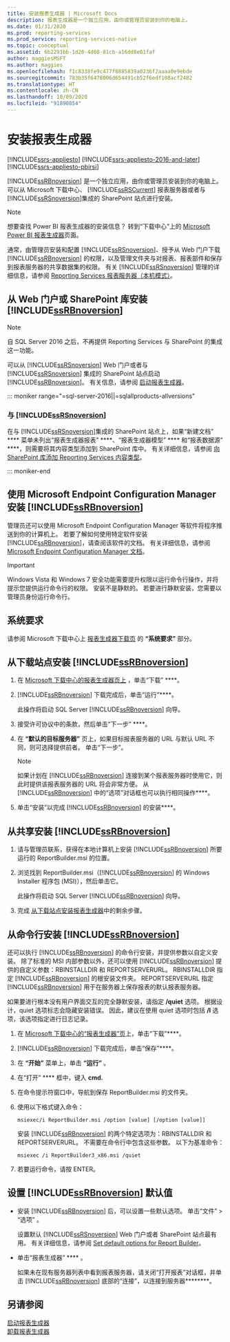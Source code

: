 ```yaml
---
title: 安装报表生成器 | Microsoft Docs
description: 报表生成器是一个独立应用，由你或管理员安装到你的电脑上。
ms.date: 01/31/2020
ms.prod: reporting-services
ms.prod_service: reporting-services-native
ms.topic: conceptual
ms.assetid: 6b2291bb-1d20-4d08-81cb-a16dd8e01faf
author: maggiesMSFT
ms.author: maggies
ms.openlocfilehash: f1c8338fe9c477f8885839a0236f2aaaa0e9ebde
ms.sourcegitcommit: 783b35f6478006d654491cb52f6edf108acf2482
ms.translationtype: HT
ms.contentlocale: zh-CN
ms.lasthandoff: 10/09/2020
ms.locfileid: "91890854"
---
```

# <a name="install-report-builder"></a>安装报表生成器

[!INCLUDE[ssrs-appliesto](../../includes/ssrs-appliesto.md)] [!INCLUDE[ssrs-appliesto-2016-and-later](../../includes/ssrs-appliesto-2016-and-later.md)] [!INCLUDE[ssrs-appliesto-pbirsi](../../includes/ssrs-appliesto-pbirs.md)]

[!INCLUDE[ssRBnoversion](../../includes/ssrbnoversion.md)] 是一个独立应用，由你或管理员安装到你的电脑上。 可以从 Microsoft 下载中心、 [!INCLUDE[ssRSCurrent](../../includes/ssrscurrent-md.md)] 报表服务器或者与 [!INCLUDE[ssRSnoversion](../../includes/ssrsnoversion-md.md)]集成的 SharePoint 站点进行安装。  

> [!NOTE]
> 想要查找 Power BI 报表生成器的安装信息？ 转到“下载中心”上的 [Microsoft Power BI 报表生成器](https://www.microsoft.com/download/details.aspx?id=58158)页面。 

 通常，由管理员安装和配置 [!INCLUDE[ssRSnoversion](../../includes/ssrsnoversion-md.md)]、授予从 Web 门户下载 [!INCLUDE[ssRBnoversion](../../includes/ssrbnoversion.md)] 的权限，以及管理文件夹与对报表、报表部件和保存到报表服务器的共享数据集的权限。 有关 [!INCLUDE[ssRSnoversion](../../includes/ssrsnoversion-md.md)] 管理的详细信息，请参阅 [Reporting Services 报表服务器（本机模式）](../../reporting-services/report-server/reporting-services-report-server-native-mode.md)。  
  
## <a name="install-ssrbnoversion-from--a--web-portal-or-sharepoint-library"></a>从 Web 门户或 SharePoint 库安装 [!INCLUDE[ssRBnoversion](../../includes/ssrbnoversion.md)] 

> [!NOTE]
> 自 SQL Server 2016 之后，不再提供 Reporting Services 与 SharePoint 的集成这一功能。
  
 可以从 [!INCLUDE[ssRSnoversion](../../includes/ssrsnoversion-md.md)] Web 门户或者与 [!INCLUDE[ssRSnoversion](../../includes/ssrsnoversion-md.md)] 集成的 SharePoint 站点启动 [!INCLUDE[ssRBnoversion](../../includes/ssrbnoversion.md)]。 有关信息，请参阅 [启动报表生成器](../../reporting-services/report-builder/start-report-builder.md)。  

::: moniker range="=sql-server-2016||=sqlallproducts-allversions"
  
### <a name="sharepoint-site-integrated-with-ssrsnoversion"></a>与 [!INCLUDE[ssRSnoversion](../../includes/ssrsnoversion-md.md)]
  
 在与 [!INCLUDE[ssRSnoversion](../../includes/ssrsnoversion-md.md)]集成的 SharePoint 站点上，如果“新建文档” **** 菜单未列出“报表生成器报表” ****、“报表生成器模型” **** 和“报表数据源” ****，则需要将其内容类型添加到 SharePoint 库中。 有关详细信息，请参阅 [向 SharePoint 库添加 Reporting Services 内容类型](../../reporting-services/report-server-sharepoint/add-reporting-services-content-types-to-a-sharepoint-library.md)。  

::: moniker-end
 
## <a name="install-ssrbnoversion-with-microsoft-endpoint-configuration-manager"></a>使用 Microsoft Endpoint Configuration Manager 安装 [!INCLUDE[ssRBnoversion](../../includes/ssrbnoversion.md)] 
  
 管理员还可以使用 Microsoft Endpoint Configuration Manager 等软件将程序推送到你的计算机上。 若要了解如何使用特定软件安装 [!INCLUDE[ssRBnoversion](../../includes/ssrbnoversion.md)]，请查阅该软件的文档。 有关详细信息，请参阅 [Microsoft Endpoint Configuration Manager 文档](/configmgr/)。  
  
> [!IMPORTANT]  
>  Windows Vista 和 Windows 7 安全功能需要提升权限以运行命令行操作，并将提示您提供运行命令行的权限。 安装不是静默的。 若要进行静默安装，您需要以管理员身份运行命令行。  
  
## <a name="system-requirements"></a>系统要求
  
 请参阅 Microsoft 下载中心上 [报表生成器下载页](https://go.microsoft.com/fwlink/?LinkID=734968) 的 **“系统要求”** 部分。
  
##  <a name="to-install-ssrbnoversion-from-the-download-site"></a><a name="download"></a> 从下载站点安装 [!INCLUDE[ssRBnoversion](../../includes/ssrbnoversion.md)]  
  
1.  在 [Microsoft 下载中心的报表生成器页上](https://go.microsoft.com/fwlink/?LinkID=734968) ，单击“下载” ****。  
  
2.  [!INCLUDE[ssRBnoversion](../../includes/ssrbnoversion.md)] 下载完成后，单击“运行”****。  
  
     此操作将启动 SQL Server [!INCLUDE[ssRBnoversion](../../includes/ssrbnoversion.md)] 向导。  
  
3.  接受许可协议中的条款，然后单击“下一步” ****。  
  
4.  在 **“默认的目标服务器”** 页上，如果目标报表服务器的 URL 与默认 URL 不同，则可选择提供前者。 单击“下一步”。   
  
    > [!NOTE]  
    >  如果计划在 [!INCLUDE[ssRBnoversion](../../includes/ssrbnoversion.md)] 连接到某个报表服务器时使用它，则此时提供该报表服务器的 URL 将会非常方便。 从 [!INCLUDE[ssRBnoversion](../../includes/ssrbnoversion.md)] 中的“选项”对话框也可以执行相同操作****。  
  
5.  单击“安装”以完成 [!INCLUDE[ssRBnoversion](../../includes/ssrbnoversion.md)] 的安装****。  
  
## <a name="to-install-ssrbnoversion-from-a-share"></a>从共享安装 [!INCLUDE[ssRBnoversion](../../includes/ssrbnoversion.md)]  
  
1.  请与管理员联系，获得在本地计算机上安装 [!INCLUDE[ssRBnoversion](../../includes/ssrbnoversion.md)] 所要运行的 ReportBuilder.msi 的位置。  
  
2.  浏览找到 ReportBuilder.msi（[!INCLUDE[ssRBnoversion](../../includes/ssrbnoversion.md)] 的 Windows Installer 程序包 (MSI)），然后单击它。  
  
     此操作将启动 SQL Server [!INCLUDE[ssRBnoversion](../../includes/ssrbnoversion.md)] 向导。  
  
3.  完成 [从下载站点安装报表生成器](#download)中的剩余步骤。  
  
## <a name="to-install-ssrbnoversion-from-the-command-line"></a>从命令行安装 [!INCLUDE[ssRBnoversion](../../includes/ssrbnoversion.md)] 

 还可以执行 [!INCLUDE[ssRBnoversion](../../includes/ssrbnoversion.md)] 的命令行安装，并提供参数以自定义安装。 除了标准的 MSI 内部参数以外，还可以使用 [!INCLUDE[ssRBnoversion](../../includes/ssrbnoversion.md)] 提供的自定义参数：RBINSTALLDIR 和 REPORTSERVERURL。 RBINSTALLDIR 指定 [!INCLUDE[ssRBnoversion](../../includes/ssrbnoversion.md)] 的根安装文件夹。 REPORTSERVERURL 指定 [!INCLUDE[ssRBnoversion](../../includes/ssrbnoversion.md)] 用于在服务器上保存报表的默认报表服务器。  
  
 如果要进行根本没有用户界面交互的完全静默安装，请指定 **/quiet** 选项。 根据设计，quiet 选项标志会隐藏安装错误。 因此，建议在使用 quiet 选项时包括 **/l** 选项，该选项指定进行日志记录。   
  
1.  在 [Microsoft 下载中心的“报表生成器”页](https://go.microsoft.com/fwlink/?LinkID=734968)上，单击“下载”****。  
  
2.  [!INCLUDE[ssRBnoversion](../../includes/ssrbnoversion.md)] 下载完成后，单击“保存”****。  
  
3.  在 **“开始”** 菜单上，单击 **“运行”** 。  
  
4.  在“打开” **** 框中，键入 **cmd.**  
  
5.  在命令提示符窗口中，导航到保存 ReportBuilder.msi 的文件夹。  
  
6.  使用以下格式键入命令：  
  
     `msiexec/i ReportBuilder.msi /option [value] [/option [value]]`  
  
     安装 [!INCLUDE[ssRBnoversion](../../includes/ssrbnoversion.md)] 的两个特定选项为：RBINSTALLDIR 和 REPORTSERVERURL。 不需要在命令行中包含这些参数。 以下为基准命令：  
  
     `msiexec /i ReportBuilder3_x86.msi /quiet`  
  
7.  若要运行命令，请按 ENTER。  
  
## <a name="set-ssrbnoversion-defaults"></a>设置 [!INCLUDE[ssRBnoversion](../../includes/ssrbnoversion.md)] 默认值  
  
-   安装 [!INCLUDE[ssRBnoversion](../../includes/ssrbnoversion.md)] 后，可以设置一些默认选项。 单击“文件” > “选项” 。  
  
     设置默认 [!INCLUDE[ssRSnoversion](../../includes/ssrsnoversion-md.md)] Web 门户或者 SharePoint 站点最有用。 有关详细信息，请参阅 [Set default options for Report Builder](../../reporting-services/report-builder/set-default-options-for-report-builder.md)。  
  
-   单击“报表生成器” **** 。  
  
     如果未在现有服务器列表中看到报表服务器，请关闭“打开报表”对话框，并单击 [!INCLUDE[ssRBnoversion](../../includes/ssrbnoversion.md)] 底部的“连接”，以连接到服务器********。  
  
## <a name="see-also"></a>另请参阅  
 [启动报表生成器](../../reporting-services/report-builder/start-report-builder.md)   
 [卸载报表生成器](../../reporting-services/install-windows/uninstall-report-builder.md)  
  
